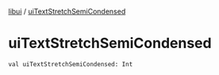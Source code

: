 [libui](index.md) / [uiTextStretchSemiCondensed](./ui-text-stretch-semi-condensed.md)

# uiTextStretchSemiCondensed

`val uiTextStretchSemiCondensed: Int`
